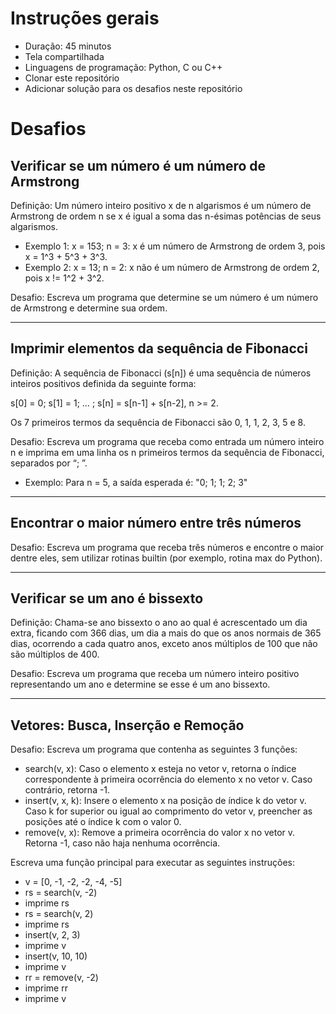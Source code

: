 # Instruções gerais

- Duração: 45 minutos
- Tela compartilhada
- Linguagens de programação: Python, C ou C++
- Clonar este repositório
- Adicionar solução para os desafios neste repositório

# Desafios

## Verificar se um número é um número de Armstrong

Definição: Um número inteiro positivo x de n algarismos é um número de Armstrong de ordem n se x é igual a soma das n-ésimas potências de seus algarismos.

- Exemplo 1: x = 153; n = 3: x é um número de Armstrong de ordem 3, pois x = 1^3 + 5^3 + 3^3.
- Exemplo 2: x = 13; n = 2: x não é um número de Armstrong de ordem 2, pois x != 1^2 + 3^2.

Desafio: Escreva um programa que determine se um número é um número de Armstrong e determine sua ordem.

---

## Imprimir elementos da sequência de Fibonacci

Definição: A sequência de Fibonacci (s[n]) é uma sequência de números inteiros positivos definida da seguinte forma:

s[0] = 0; s[1] = 1; … ; s[n] = s[n-1] + s[n-2], n >= 2.

Os 7 primeiros termos da sequência de Fibonacci são 0, 1, 1, 2, 3, 5 e 8.

Desafio: Escreva um programa que receba como entrada um número inteiro n e imprima em uma linha os n primeiros termos da sequência de Fibonacci, separados por “; ”.

- Exemplo: Para n = 5, a saída esperada é: "0; 1; 1; 2; 3"

---

## Encontrar o maior número entre três números

Desafio: Escreva um programa que receba três números e encontre o maior dentre eles, sem utilizar rotinas builtin (por exemplo, rotina max do Python).

---

## Verificar se um ano é bissexto

Definição: Chama-se ano bissexto o ano ao qual é acrescentado um dia extra, ficando com 366 dias, um dia a mais do que os anos normais de 365 dias, ocorrendo a cada quatro anos, exceto anos múltiplos de 100 que não são múltiplos de 400.

Desafio: Escreva um programa que receba um número inteiro positivo representando um ano e determine se esse é um ano bissexto.

---

## Vetores: Busca, Inserção e Remoção

Desafio: Escreva um programa que contenha as seguintes 3 funções:

- search(v, x): Caso o elemento x esteja no vetor v, retorna o índice correspondente à primeira ocorrência do elemento x no vetor v. Caso contrário, retorna -1.
- insert(v, x, k): Insere o elemento x na posição de índice k do vetor v. Caso k for superior ou igual ao comprimento do vetor v, preencher as posições até o índice k com o valor 0.
- remove(v, x): Remove a primeira ocorrência do valor x no vetor v. Retorna -1, caso não haja nenhuma ocorrência.

Escreva uma função principal para executar as seguintes instruções:

- v = [0, -1, -2, -2, -4, -5]
- rs = search(v, -2)
- imprime rs
- rs = search(v, 2)
- imprime rs
- insert(v, 2, 3)
- imprime v
- insert(v, 10, 10)
- imprime v
- rr = remove(v, -2)
- imprime rr
- imprime v 
